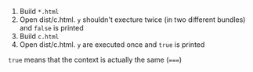 1. Build `*.html`
2. Open dist/c.html. `y` shouldn't execture twice (in two different bundles) and `false` is printed
3. Build `c.html`
4. Open dist/c.html. `y` are executed once and `true` is printed

`true` means that the context is actually the same (`===`)